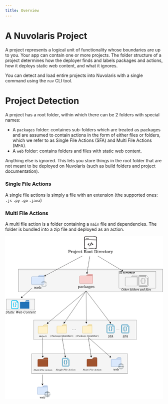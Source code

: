 ```yaml
---
title: Overview
---
```


# A Nuvolaris Project

A project represents a logical unit of functionality whose boundaries are up to you. Your app can contain one or more projects. The folder structure of a project determines how the deployer finds and labels packages and actions, how it deploys static web content, and what it ignores.

You can detect and load entire projects into Nuvolaris with a single command using the `nuv` CLI tool.

# Project Detection

A project has a root folder, within which there can be 2 folders with special names:

- A `packages` folder: containes sub-folders which are treated as packages and are assumed to contain actions in the form of either files or folders, which we refer to as Single File Actions (SFA) and Multi File Actions (MFA).
- A `web` folder: contains folders and files with static web content.

Anything else is ignored. This lets you store things in the root folder that are not meant to be deployed on Nuvolaris (such as build folders and project documentation).

### Single File Actions

A single file actions is simply a file with an extension (the supported ones: `.js`  `.py` `.go` `.java`)

### Multi File Actions

A multi file action is a folder containing a `main` file and dependencies. The folder is bundled into a zip file and deployed as an action.


![img](nuv-projects.png)

